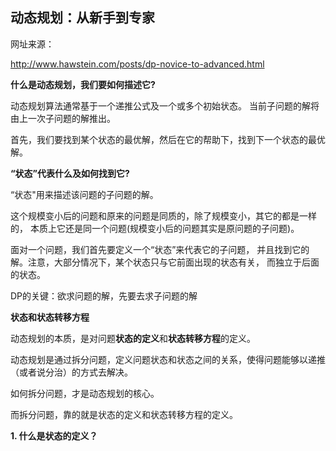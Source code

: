 

## 动态规划：从新手到专家

网址来源：
>
http://www.hawstein.com/posts/dp-novice-to-advanced.html



**什么是动态规划，我们要如何描述它?**

动态规划算法通常基于一个递推公式及一个或多个初始状态。 当前子问题的解将由上一次子问题的解推出。

首先，我们要找到某个状态的最优解，然后在它的帮助下，找到下一个状态的最优解。

**“状态”代表什么及如何找到它?**

“状态"用来描述该问题的子问题的解。

这个规模变小后的问题和原来的问题是同质的，除了规模变小，其它的都是一样的， 本质上它还是同一个问题(规模变小后的问题其实是原问题的子问题)。

面对一个问题，我们首先要定义一个“状态”来代表它的子问题， 并且找到它的解。注意，大部分情况下，某个状态只与它前面出现的状态有关， 而独立于后面的状态。

DP的关键：欲求问题的解，先要去求子问题的解

**状态和状态转移方程**

动态规划的本质，是对问题**状态的定义**和**状态转移方程**的定义。

动态规划是通过拆分问题，定义问题状态和状态之间的关系，使得问题能够以递推（或者说分治）的方式去解决。

如何拆分问题，才是动态规划的核心。

而拆分问题，靠的就是状态的定义和状态转移方程的定义。

**1. 什么是状态的定义？**